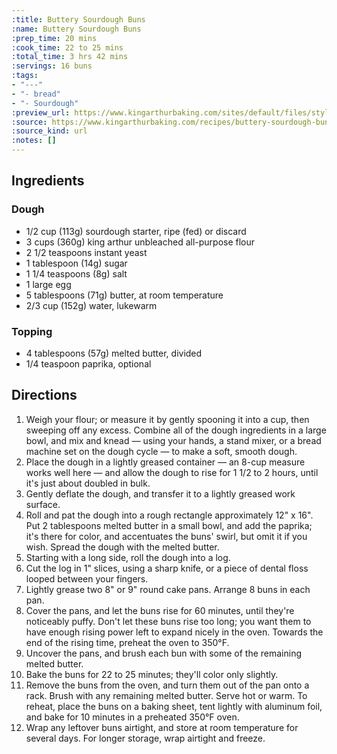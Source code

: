 ```yaml
---
:title: Buttery Sourdough Buns
:name: Buttery Sourdough Buns
:prep_time: 20 mins
:cook_time: 22 to 25 mins
:total_time: 3 hrs 42 mins
:servings: 16 buns
:tags:
- "---"
- "- bread"
- "- Sourdough"
:preview_url: https://www.kingarthurbaking.com/sites/default/files/styles/featured_image/public/recipe_legacy/3931-3-large.jpg?itok=mBVV8t1f
:source: https://www.kingarthurbaking.com/recipes/buttery-sourdough-buns-recipe
:source_kind: url
:notes: []
---
```


## Ingredients
### Dough
- 1/2 cup (113g) sourdough starter, ripe (fed) or discard
- 3 cups (360g) king arthur unbleached all-purpose flour
- 2 1/2 teaspoons instant yeast
- 1 tablespoon (14g) sugar
- 1 1/4 teaspoons (8g) salt
- 1 large egg
- 5 tablespoons (71g) butter, at room temperature
- 2/3 cup (152g) water, lukewarm

### Topping
- 4 tablespoons (57g) melted butter, divided
- 1/4 teaspoon paprika, optional


## Directions
1. Weigh your flour; or measure it by gently spooning it into a cup, then sweeping off any excess. Combine all of the dough ingredients in a large bowl, and mix and knead — using your hands, a stand mixer, or a bread machine set on the dough cycle — to make a soft, smooth dough.
2. Place the dough in a lightly greased container — an 8-cup measure works well here — and allow the dough to rise for 1 1/2 to 2 hours, until it's just about doubled in bulk.
3. Gently deflate the dough, and transfer it to a lightly greased work surface.
4. Roll and pat the dough into a rough rectangle approximately 12" x 16". Put 2 tablespoons melted butter in a small bowl, and add the paprika; it's there for color, and accentuates the buns' swirl, but omit it if you wish. Spread the dough with the melted butter.
5. Starting with a long side, roll the dough into a log.
6. Cut the log in 1" slices, using a sharp knife, or a piece of dental floss looped between your fingers.
7. Lightly grease two 8" or 9" round cake pans. Arrange 8 buns in each pan.
8. Cover the pans, and let the buns rise for 60 minutes, until they're noticeably puffy. Don't let these buns rise too long; you want them to have enough rising power left to expand nicely in the oven. Towards the end of the rising time, preheat the oven to 350°F.
9. Uncover the pans, and brush each bun with some of the remaining melted butter.
10. Bake the buns for 22 to 25 minutes; they'll color only slightly.
11. Remove the buns from the oven, and turn them out of the pan onto a rack. Brush with any remaining melted butter. Serve hot or warm. To reheat, place the buns on a baking sheet, tent lightly with aluminum foil, and bake for 10 minutes in a preheated 350°F oven.
12. Wrap any leftover buns airtight, and store at room temperature for several days. For longer storage, wrap airtight and freeze.
